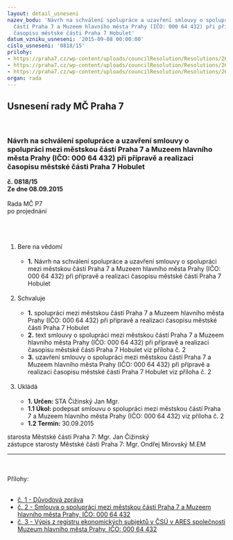 ```yaml
---
layout: detail_usneseni
nazev_bodu: 'Návrh na schválení spolupráce a uzavření smlouvy o spolupráci mezi městskou
  částí Praha 7 a Muzeem hlavního města Prahy (IČO: 000 64 432) při přípravě a realizaci
  časopisu městské části Praha 7 Hobulet'
datum_vzniku_usneseni: '2015-09-08 00:00:00'
cislo_usneseni: '0818/15'
prilohy:
- https://praha7.cz/wp-content/uploads/councilResolution/Resolutions/26031/818_15_pril1.doc
- https://praha7.cz/wp-content/uploads/councilResolution/Resolutions/26031/56-15-smlouva_o_spolupr%c3%a1ci_mezi__mhmp_a_hobulet_edit_mup7_28072015kk.docx
- https://praha7.cz/wp-content/uploads/councilResolution/Resolutions/26031/56-15-vypis_ares_muzeum.pdf
organ: rada
---
```

<div id="ucUsn_pList" class="usn">
	<span><h2>Usnesení rady MČ Praha 7 </h2>
<br></span><div class="standBody">
<span><h3>Návrh na schválení spolupráce a uzavření smlouvy o spolupráci mezi městskou částí Praha 7 a Muzeem hlavního města Prahy (IČO: 000 64 432) při přípravě a realizaci časopisu městské části Praha 7 Hobulet</h3></span><div class="center">
		<strong>č. 0818/15</strong><br>
	</div>
<div class="center">
		<strong>Ze dne 08.09.2015</strong><br><br>
	</div>Rada MČ P7<br>po projednání<br><br><br><ol>
<br><li>Bere na vědomí<br><ul>
<br><li>
<strong>1.</strong> Návrh na schválení spolupráce a uzavření smlouvy o spolupráci mezi městskou částí Praha 7 a Muzeem hlavního města Prahy (IČO: 000 64 432) při přípravě a realizaci časopisu městské části Praha 7 Hobulet </li>
</ul>
<br>
</li>
<li>Schvaluje<br><ul>
<br><li>
<strong>1.</strong> spolupráci mezi městskou částí Praha 7 a Muzeem hlavního města Prahy (IČO: 000 64 432) při přípravě a realizaci časopisu městské části Praha 7 Hobulet <br>
</li>
<li>
<strong>2.</strong> text smlouvy o spolupráci mezi městskou částí Praha 7 a Muzeem hlavního města Prahy (IČO: 000 64 432) při přípravě a realizaci časopisu městské části Praha 7 Hobulet viz příloha č. 2 <br>
</li>
<li>
<strong>3.</strong> uzavření smlouvy o spolupráci mezi městskou částí Praha 7 a Muzeem hlavního města Prahy (IČO: 000 64 432) při přípravě a realizaci časopisu městské části Praha 7 Hobulet viz příloha č. 2 </li>
</ul>
<br>
</li>
<li>Ukládá<br><ul>
<br><li>
<strong>1. Určen: </strong>STA Čižinský Jan Mgr.<br>
</li>
<li>
<strong>1.1 Úkol: </strong>podepsat smlouvu o spolupráci mezi městskou částí Praha 7 a Muzeem hlavního města Prahy (IČO: 000 64 432) viz příloha č. 2<br>
</li>
<li>
<strong>1.2 Termín: </strong>30.09.2015</li>
</ul>
</li>
</ol>starosta Městské části Praha 7: Mgr. Jan Čižinský<br>zástupce starosty Městské části Praha 7: Mgr. Ondřej Mirovský M.EM <br><hr>
<br><br>Přílohy: <br><ul>
<br><li>
<a href="/zdroj.aspx?typ=4&amp;Id=65991&amp;sh=954263413" target="_blank" title="Odkaz na soubor - 23 kB - nové okno">č. 1 - Důvodová zpráva</a><br>
</li>
<li>
<a href="/zdroj.aspx?typ=4&amp;id=65931&amp;sh=-1454507979" target="_blank" title="Odkaz na soubor - 35,3 kB - nové okno">č. 2 - Smlouva o spolupráci mezi městskou částí Praha 7 a Muzeem hlavního města Prahy, IČO: 000 64 432 </a><br>
</li>
<li><a href="/zdroj.aspx?typ=4&amp;id=65932&amp;sh=-1455385515" target="_blank" title="Odkaz na soubor - 34,3 kB - nové okno">č. 3 - Výpis z registru ekonomických subjektů v ČSÚ v ARES společnosti Muzeum hlavního města Prahy, IČO: 000 64 432 </a></li>
</ul>
</div>
</div>